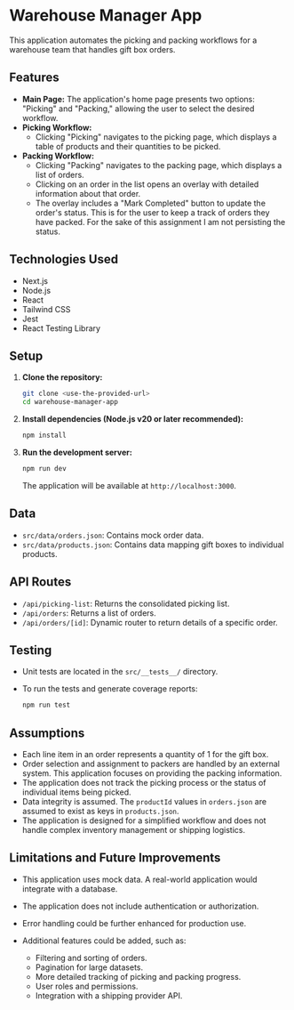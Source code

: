 # Warehouse Manager App

This application automates the picking and packing workflows for a warehouse team that handles gift box orders.

## Features

-   **Main Page:** The application's home page presents two options: "Picking" and "Packing," allowing the user to select the desired workflow.
-   **Picking Workflow:**
    -   Clicking "Picking" navigates to the picking page, which displays a table of products and their quantities to be picked.
-   **Packing Workflow:**
    -   Clicking "Packing" navigates to the packing page, which displays a list of orders.
    -   Clicking on an order in the list opens an overlay with detailed information about that order.
    -   The overlay includes a "Mark Completed" button to update the order's status. This is for the user to keep a track of orders they have packed. For the sake of this assignment I am not persisting the status.

## Technologies Used

-   Next.js
-   Node.js
-   React
-   Tailwind CSS
-   Jest
-   React Testing Library

## Setup

1.  **Clone the repository:**

    ```bash
    git clone <use-the-provided-url>
    cd warehouse-manager-app
    ```

2.  **Install dependencies (Node.js v20 or later recommended):**

    ```bash
    npm install
    ```

3.  **Run the development server:**

    ```bash
    npm run dev
    ```

    The application will be available at `http://localhost:3000`.

## Data

-   `src/data/orders.json`: Contains mock order data.
-   `src/data/products.json`: Contains data mapping gift boxes to individual products.

## API Routes

-   `/api/picking-list`: Returns the consolidated picking list.
-   `/api/orders`: Returns a list of orders.
-   `/api/orders/[id]`: Dynamic router to return details of a specific order.

## Testing

-   Unit tests are located in the `src/__tests__/` directory.
-   To run the tests and generate coverage reports:

    ```bash
    npm run test
    ```

## Assumptions

-   Each line item in an order represents a quantity of 1 for the gift box.
-   Order selection and assignment to packers are handled by an external system. This application focuses on providing the packing information.
-   The application does not track the picking process or the status of individual items being picked.
-   Data integrity is assumed. The `productId` values in `orders.json` are assumed to exist as keys in `products.json`.
-   The application is designed for a simplified workflow and does not handle complex inventory management or shipping logistics.

## Limitations and Future Improvements

-   This application uses mock data. A real-world application would integrate with a database.
-   The application does not include authentication or authorization.
-   Error handling could be further enhanced for production use.
-   Additional features could be added, such as:

    -   Filtering and sorting of orders.
    -   Pagination for large datasets.
    -   More detailed tracking of picking and packing progress.
    -   User roles and permissions.
    -   Integration with a shipping provider API.
